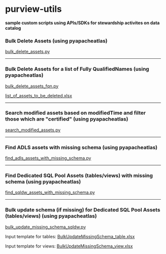# purview-utils
**sample custom scripts using APIs/SDKs for stewardship activites on data catalog**


### Bulk Delete Assets (using pyapacheatlas)
[bulk_delete_assets.py](https://github.com/gyanisinha/purview-utils/blob/main/bulk_delete_assets.py)

---

### Bulk Delete Assets for a list of Fully QualifiedNames (using pyapacheatlas)
[bulk_delete_assets_fqn.py](https://github.com/gyanisinha/purview-utils/blob/main/bulk_delete_assets_fqn.py)

[list_of_assets_to_be_deleted.xlsx](https://github.com/gyanisinha/purview-utils/files/9822982/list_of_assets_to_be_deleted.xlsx)

---

### Search modified assets based on modifiedTime and filter those which are "certified" (using pyapacheatlas)
[search_modified_assets.py](https://github.com/gyanisinha/purview-utils/blob/main/search_modified_assets.py)

---

### Find ADLS assets with missing schema (using pyapacheatlas)
[find_adls_assets_with_missing_schema.py](https://github.com/gyanisinha/purview-utils/blob/main/find_adls_assets_with_missing_schema.py)

---

### Find Dedicated SQL Pool Assets (tables/views) with missing schema (using pyapacheatlas)
[find_sqldw_assets_with_missing_schema.py](https://github.com/gyanisinha/purview-utils/blob/main/find_sqldw_assets_with_missing_schema.py)

---

### Bulk update schema (if missing) for Dedicated SQL Pool Assets (tables/views)  (using pyapacheatlas)
[bulk_update_missing_schema_sqldw.py](https://github.com/gyanisinha/purview-utils/blob/main/find_sqldw_assets_with_missing_schema.py)

Input template for tables: [BulkUpdateMissingSchema_table.xlsx](https://github.com/gyanisinha/purview-utils/files/10143249/BulkUpdateMissingSchema_table.xlsx)

Input template for views: [BulkUpdateMissingSchema_view.xlsx](https://github.com/gyanisinha/purview-utils/files/10143264/BulkUpdateMissingSchema_view.xlsx)
